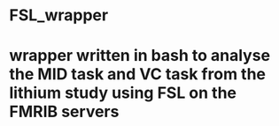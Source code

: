 # FSL_wrapper
# wrapper written in bash to analyse the MID task and VC task from the lithium study using FSL on the FMRIB servers
